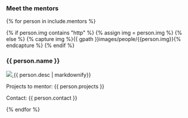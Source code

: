 <div id="meet-the-mentors">
<h3>Meet the mentors</h3>
<div id="accordion">

{% for person in include.mentors %}

{% if person.img contains "http" %}
  {% assign img = person.img %}
{% else %}
  {% capture img %}{{ gpath }}images/people/{{person.img}}{% endcapture %}
{% endif %}

<h3> {{ person.name }}</h3>
<div>
     <a href="{{ person.url}}" target="_blank">
         <img src="{{ img }}" class="mentor-img" />
     </a>
     {{ person.desc | markdownify}}
     <p>
     Projects to mentor: {{ person.projects }}
     </p>
     <p>
     Contact: {{ person.contact }}
     </p>
</p>
</div>

{% endfor %}

</div>
</div>

<script>
document.addEventListener("DOMContentLoaded", function() {
    $("#accordion").accordion({
        active: false,
        collapsible: true,
        autoHeight: false,
        heightStyle: "content",
    });
});
</script>
